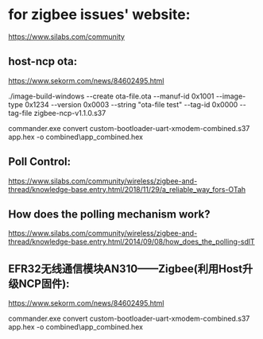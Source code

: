 
# for zigbee issues' website:
https://www.silabs.com/community



## host-ncp ota:
https://www.sekorm.com/news/84602495.html

./image-build-windows --create ota-file.ota  --manuf-id 0x1001 --image-type 0x1234 --version 0x0003 --string "ota-file test" --tag-id 0x0000 --tag-file zigbee-ncp-v1.1.0.s37

commander.exe convert custom-bootloader-uart-xmodem-combined.s37 app.hex -o combined\app_combined.hex


## Poll Control:
https://www.silabs.com/community/wireless/zigbee-and-thread/knowledge-base.entry.html/2018/11/29/a_reliable_way_fors-OTah

## How does the polling mechanism work?
https://www.silabs.com/community/wireless/zigbee-and-thread/knowledge-base.entry.html/2014/09/08/how_does_the_polling-sdlT

## EFR32无线通信模块AN310——Zigbee(利用Host升级NCP固件):
https://www.sekorm.com/news/84602495.html

commander.exe convert custom-bootloader-uart-xmodem-combined.s37 app.hex -o combined\app_combined.hex
